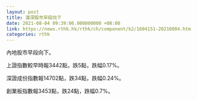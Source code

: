```yaml
---
layout: post
title: 滬深股市早段向下
date: 2021-08-04 09:39:06.000000000 +08:00
link: https://news.rthk.hk/rthk/ch/component/k2/1604151-20210804.htm
categories: rthk
---
```


內地股市早段向下。

上證指數較早時報3442點，跌5點，跌幅0.17%。

深證成份指數報14702點，跌34點，跌幅0.24%。

創業板指數報3453點，跌24點，跌幅0.7%。

